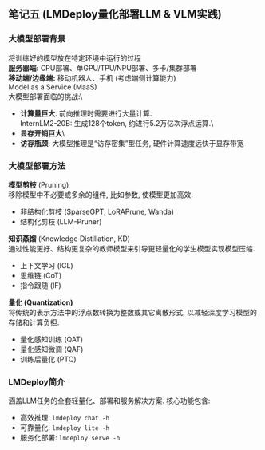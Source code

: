 ## 笔记五 (LMDeploy量化部署LLM & VLM实践)

### 大模型部署背景
将训练好的模型放在特定环境中运行的过程\
**服务器端:** CPU部署、单GPU/TPU/NPU部署、多卡/集群部署\
**移动端/边缘端:** 移动机器人、手机 (考虑端侧计算能力)\
Model as a Service (MaaS)\
大模型部署面临的挑战:\
  - **计算量巨大**: 前向推理时需要进行大量计算.\
InternLM2-20B: 生成128个token, 约进行5.2万亿次浮点运算.\
  - **显存开销巨大**\
  - **访存瓶颈**: 大模型推理是“访存密集”型任务, 硬件计算速度远快于显存带宽

### 大模型部署方法
**模型剪枝** (Pruning)\
移除模型中不必要或多余的组件, 比如参数, 使模型更加高效.
  - 非结构化剪枝 (SparseGPT, LoRAPrune, Wanda)
  - 结构化剪枝 (LLM-Pruner)

**知识蒸馏** (Knowledge Distillation, KD)\
通过性能更好、结构更复杂的教师模型来引导更轻量化的学生模型实现模型压缩.
  - 上下文学习 (ICL)
  - 思维链 (CoT)
  - 指令跟随 (IF)

**量化 (Quantization)**\
将传统的表示方法中的浮点数转换为整数或其它离散形式, 以减轻深度学习模型的存储和计算负担.
  - 量化感知训练 (QAT)
  - 量化感知微调 (QAF)
  - 训练后量化 (PTQ)

### LMDeploy简介
涵盖LLM任务的全套轻量化、部署和服务解决方案. 核心功能包含:
  - 高效推理: `lmdeploy chat -h`
  - 可靠量化: `lmdeploy lite -h`
  - 服务化部署: `lmdeploy serve -h`